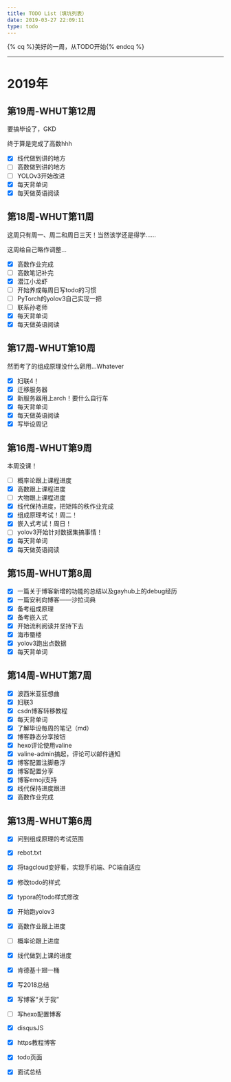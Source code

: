 ```yaml
---
title: TODO List（填坑列表）
date: 2019-03-27 22:09:11
type: todo
---
```


{% cq %}美好的一周，从TODO开始{% endcq %}

---

# 2019年

## 第19周-WHUT第12周

要搞毕设了，GKD

终于算是完成了高数hhh

- [x] 线代做到讲的地方
- [ ] 高数做到讲的地方
- [ ] YOLOv3开始改进
- [x] 每天背单词
- [x] 每天做英语阅读

## 第18周-WHUT第11周

这周只有周一、周二和周日三天！当然该学还是得学……

这周给自己略作调整…

- [x] 高数作业完成
- [ ] 高数笔记补完
- [x] 潜江小龙虾
- [ ] 开始养成每周日写todo的习惯
- [ ] PyTorch的yolov3自己实现一把
- [ ] 联系孙老师
- [x] 每天背单词
- [x] 每天做英语阅读

## 第17周-WHUT第10周

然而考了的组成原理没什么卵用…Whatever

- [x] 妇联4！
- [x] 迁移服务器
- [x] 新服务器用上arch！要什么自行车
- [x] 每天背单词
- [x] 每天做英语阅读
- [x] 写毕设周记

## 第16周-WHUT第9周

本周没课！

- [ ] 概率论跟上课程进度
- [x] 高数跟上课程进度
- [ ] 大物跟上课程进度
- [x] 线代保持进度，把矩阵的秩作业完成
- [x] 组成原理考试！周二！
- [x] 嵌入式考试！周日！
- [ ] yolov3开始针对数据集搞事情！
- [x] 每天背单词
- [x] 每天做英语阅读

## 第15周-WHUT第8周

- [x] 一篇关于博客新增的功能的总结以及gayhub上的debug经历
- [x] 一篇安利向博客——沙拉词典
- [x] 备考组成原理
- [x] 备考嵌入式
- [x] 开始流利阅读并坚持下去
- [x] 海市蜃楼
- [x] yolov3跑出点数据
- [x] 每天背单词

## 第14周-WHUT第7周

- [x] 波西米亚狂想曲
- [x] 妇联3
- [x] csdn博客转移教程
- [x] 每天背单词
- [x] 了解毕设每周的笔记（md）
- [x] 博客静态分享按钮
- [x] hexo评论使用valine
- [x] valine-admin搞起，评论可以邮件通知
- [x] 博客配置注脚悬浮
- [x] 博客配置分享
- [x] 博客emoji支持
- [x] 线代保持进度跟进
- [x] 高数作业完成

## 第13周-WHUT第6周

- [x] 问到组成原理的考试范围
- [x] rebot.txt
- [x] 将tagcloud变好看，实现手机端、PC端自适应
- [x] 修改todo的样式
- [x] typora的todo样式修改
- [x] 开始跑yolov3
- [x] 高数作业跟上进度
- [ ] 概率论跟上进度
- [x] 线代做到上课的进度
- [x] 肯德基十翅一桶
- [x] 写2018总结
- [x] 写博客“关于我”
- [ ] 写hexo配置博客
- [x] disqusJS
- [x] https教程博客
- [x] todo页面
- [x] 面试总结




